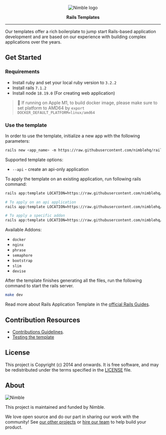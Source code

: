 <p align="center">
  <img alt="Nimble logo" src="https://assets.nimblehq.co/logo/light/logo-light-text-320.png" />
</p>

<p align="center">
  <strong>Rails Templates</strong>
</p>


---

Our templates offer a rich boilerplate to jump start Rails-based application development and are based on our experience
with building complex applications over the years.

## Get Started

### Requirements

- Install ruby and set your local ruby version to `3.2.2`
- Install rails `7.1.2`
- Install node `18.19.0` (For creating web application)

> 📝 If running on Apple M1, to build docker image, please make sure to set platform to AMD64 by `export DOCKER_DEFAULT_PLATFORM=linux/amd64`

### Use the template

In order to use the template, initialize a new app with the following parameters:

```sh
rails new <app_name> -m https://raw.githubusercontent.com/nimblehq/rails-templates/main/template.rb
```

Supported template options:
- `--api` - create an api-only application

To apply the template on an existing application, run following rails command:

```sh
rails app:template LOCATION=https://raw.githubusercontent.com/nimblehq/rails-templates/main/template.rb

# To apply on an api application
rails app:template LOCATION=https://raw.githubusercontent.com/nimblehq/rails-templates/main/template.rb API=true

# To apply a specific addon
rails app:template LOCATION=https://raw.githubusercontent.com/nimblehq/rails-templates/main/template.rb ADDON=<addon name>
```

Available Addons:
- `docker`
- `nginx`
- `phrase`
- `semaphore`
- `bootstrap`
- `slim`
- `devise`

After the template finishes generating all the files, run the following command to start the rails server.

```sh
make dev
```

Read more about Rails Application Template in the [official Rails Guides](https://guides.rubyonrails.org/rails_application_templates.html).

## Contribution Resources

- [Contributions Guidelines](../../wiki/Contribution_Guide).
- [Testing the template](../../wiki/Testing)

## License

This project is Copyright (c) 2014 and onwards. It is free software,
and may be redistributed under the terms specified in the [LICENSE] file.

[LICENSE]: /LICENSE

## About

![Nimble](https://assets.nimblehq.co/logo/dark/logo-dark-text-160.png)

This project is maintained and funded by Nimble.

We love open source and do our part in sharing our work with the community!
See [our other projects][community] or [hire our team][hire] to help build your product.

[community]: https://github.com/nimblehq
[hire]: https://nimblehq.co/
